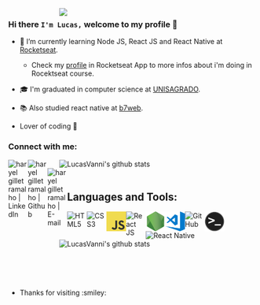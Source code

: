 <img align="right" width="400" src="https://www.cerebro.fit/uploads/thumbnails/course_thumbnails/course_thumbnail_default_70.jpg" />


### Hi there `I'm Lucas,` welcome to my profile 👋

- :rocket: I’m currently learning Node JS, React JS and React Native at [Rocketseat](https://rocketseat.com.br).
    - Check my [profile](https://app.rocketseat.com.br/me/lucas-vanni) in Rocketseat App to more infos about i'm doing in Rocektseat course. 
- :mortar_board: I'm graduated in computer science at [UNISAGRADO](https://unisagrado.edu.br).
- :books: Also studied react native at [b7web](https://b7web.com.br).

- Lover of coding :exploding_head:

### Connect with me: 

<img align="right" width="400" src="https://github-readme-stats.vercel.app/api/top-langs/?username=LucasVanni&layout=compact&theme=algolia" alt="LucasVanni's github stats" />

[<img align="left" alt="haryel gillet ramalho | LinkedIn"  width="40px" src="https://github.com/LucasVanni/LucasVanni/blob/master/imgs/linkedin.png" />][linkedin]
[<img align="left" alt="haryel gillet ramalho | Github" width="40px"  src="https://github.com/LucasVanni/LucasVanni/blob/master/imgs/github.png" />][github]
[<img align="left" alt="haryel gillet ramalho | E-mail" width="40px"  src="https://github.com/LucasVanni/LucasVanni/blob/master/imgs/outlook.png" />][outlook]

<br /><br />

## Languages and Tools:

<div>
  <a href="https://developer.mozilla.org/pt-BR/docs/Web/HTML/HTML5"> 
    <img align="left" alt="HTML5" width="40px" src="https://bognarjunior.files.wordpress.com/2014/12/1417589451_html-256.png?w=256" /> 
  </a>
  <a href="https://www.w3.org/Style/CSS/Overview.en.html">
    <img align="left" alt="CSS3" width="40px" src="https://i0.wp.com/www.tutorialwebdesign.com.br/wp-content/uploads/2015/07/css3.jpg?fit=250%2C237" />
  </a>
  <a href="https://developer.mozilla.org/pt-BR/docs/Web/JavaScript">
    <img align="left" alt="JavaScript" width="40px" src="https://raw.githubusercontent.com/github/explore/80688e429a7d4ef2fca1e82350fe8e3517d3494d/topics/javascript/javascript.png" />
  </a>
  <a href="https://pt-br.reactjs.org">
    <img align="left" alt="React JS" width="40px" src="https://raw.githubusercontent.com/jalbertsr/logo-badge-images/master/img/react_logo.png" />
  </a>
  <a href="https://nodejs.org/en/">
    <img align="left" alt="Node.js" width="40px" src="https://raw.githubusercontent.com/github/explore/80688e429a7d4ef2fca1e82350fe8e3517d3494d/topics/nodejs/nodejs.png" />
  </a>
  <a href="https://code.visualstudio.com">
    <img align="left" alt="Visual Studio Code" width="40px" src="https://raw.githubusercontent.com/github/explore/80688e429a7d4ef2fca1e82350fe8e3517d3494d/topics/visual-studio-code/visual-studio-code.png" />
  </a>
<div/>

 <div>
    <a href="https://git-scm.com">
        <img align="left" alt="GitHub" width="40px" src="https://git-scm.com/images/logos/downloads/Git-Icon-1788C.png" />
    </a>    
    <a src="https://ohmyz.sh">
        <img align="left" alt="Bash" width="40px" src="https://raw.githubusercontent.com/github/explore/80688e429a7d4ef2fca1e82350fe8e3517d3494d/topics/terminal/terminal.png" />
    </a>
  <br/><br/>
    <a href="https://reactnative.dev" >
        <img align="left" alt="React Native" width="150px" src="https://pajaaleksic.com/wp-content/uploads/2019/07/react-native-workshop.jpg" />
    </a>
 </div>
 
 <div>
     <img align="right" width="400" src="https://github-readme-stats.vercel.app/api?username=LucasVanni&show_icons=true&theme=algolia&count_private=true" alt="LucasVanni's github stats" />
 </div>
 
 
 <br/><br/>  
 <br/><br/>  

<div align="center" >
   <ul align="left">
     <li align="left">Thanks for visiting :smiley:</li>
   </ul>
</div>
 
[linkedin]: https://www.linkedin.com/in/lucas-vanni-a66181145
[github]: https://github.com/LucasVanni
[outlook]: mailto:lucas.vanni@hotmail.com

